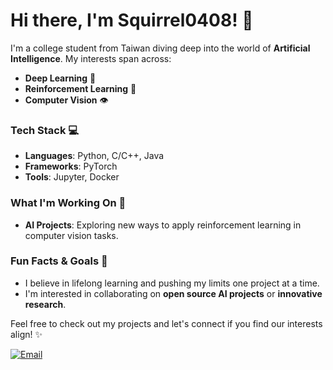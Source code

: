 # Hi there, I'm Squirrel0408! 👋

I'm a college student from Taiwan diving deep into the world of **Artificial Intelligence**. My interests span across:

- **Deep Learning** 🧠
- **Reinforcement Learning** 🤖
- **Computer Vision** 👁️

### Tech Stack 💻
- **Languages**: Python, C/C++, Java
- **Frameworks**: PyTorch
- **Tools**: Jupyter, Docker

### What I'm Working On 🌱
- **AI Projects**: Exploring new ways to apply reinforcement learning in computer vision tasks.

### Fun Facts & Goals 🚀
- I believe in lifelong learning and pushing my limits one project at a time.
- I'm interested in collaborating on **open source AI projects** or **innovative research**.

Feel free to check out my projects and let's connect if you find our interests align! ✨

[![Email](https://img.shields.io/badge/Email-Contact-red?style=flat-square&logo=gmail)](mailto:wangyuehua408@gmail.com)
